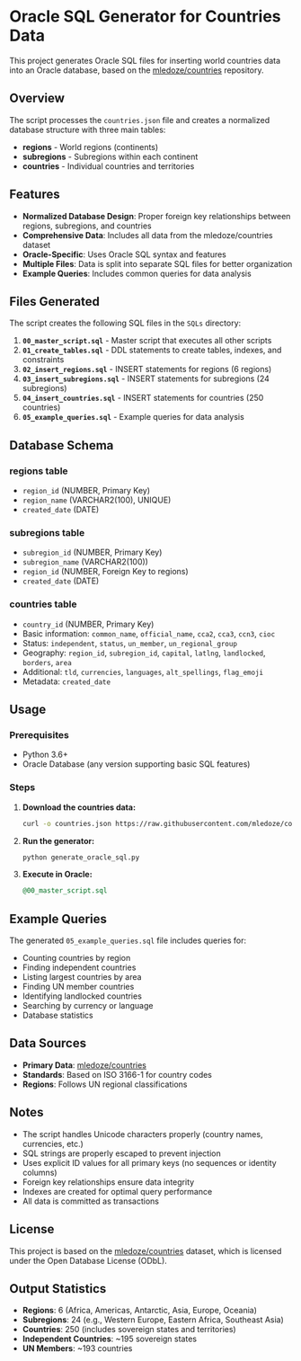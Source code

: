 # Oracle SQL Generator for Countries Data

This project generates Oracle SQL files for inserting world countries data into an Oracle database, based on the [mledoze/countries](https://github.com/mledoze/countries) repository.

## Overview

The script processes the `countries.json` file and creates a normalized database structure with three main tables:
- **regions** - World regions (continents)
- **subregions** - Subregions within each continent
- **countries** - Individual countries and territories

## Features

- **Normalized Database Design**: Proper foreign key relationships between regions, subregions, and countries
- **Comprehensive Data**: Includes all data from the mledoze/countries dataset
- **Oracle-Specific**: Uses Oracle SQL syntax and features
- **Multiple Files**: Data is split into separate SQL files for better organization
- **Example Queries**: Includes common queries for data analysis

## Files Generated

The script creates the following SQL files in the `SQLs` directory:

1. **`00_master_script.sql`** - Master script that executes all other scripts
2. **`01_create_tables.sql`** - DDL statements to create tables, indexes, and constraints
3. **`02_insert_regions.sql`** - INSERT statements for regions (6 regions)
4. **`03_insert_subregions.sql`** - INSERT statements for subregions (24 subregions)
5. **`04_insert_countries.sql`** - INSERT statements for countries (250 countries)
6. **`05_example_queries.sql`** - Example queries for data analysis

## Database Schema

### regions table
- `region_id` (NUMBER, Primary Key)
- `region_name` (VARCHAR2(100), UNIQUE)
- `created_date` (DATE)

### subregions table
- `subregion_id` (NUMBER, Primary Key)
- `subregion_name` (VARCHAR2(100))
- `region_id` (NUMBER, Foreign Key to regions)
- `created_date` (DATE)

### countries table
- `country_id` (NUMBER, Primary Key)
- Basic information: `common_name`, `official_name`, `cca2`, `cca3`, `ccn3`, `cioc`
- Status: `independent`, `status`, `un_member`, `un_regional_group`
- Geography: `region_id`, `subregion_id`, `capital`, `latlng`, `landlocked`, `borders`, `area`
- Additional: `tld`, `currencies`, `languages`, `alt_spellings`, `flag_emoji`
- Metadata: `created_date`

## Usage

### Prerequisites
- Python 3.6+
- Oracle Database (any version supporting basic SQL features)

### Steps

1. **Download the countries data:**
   ```bash
   curl -o countries.json https://raw.githubusercontent.com/mledoze/countries/master/countries.json
   ```

2. **Run the generator:**
   ```bash
   python generate_oracle_sql.py
   ```

3. **Execute in Oracle:**
   ```sql
   @00_master_script.sql
   ```

## Example Queries

The generated `05_example_queries.sql` file includes queries for:
- Counting countries by region
- Finding independent countries
- Listing largest countries by area
- Finding UN member countries
- Identifying landlocked countries
- Searching by currency or language
- Database statistics

## Data Sources

- **Primary Data**: [mledoze/countries](https://github.com/mledoze/countries)
- **Standards**: Based on ISO 3166-1 for country codes
- **Regions**: Follows UN regional classifications

## Notes

- The script handles Unicode characters properly (country names, currencies, etc.)
- SQL strings are properly escaped to prevent injection
- Uses explicit ID values for all primary keys (no sequences or identity columns)
- Foreign key relationships ensure data integrity
- Indexes are created for optimal query performance
- All data is committed as transactions

## License

This project is based on the [mledoze/countries](https://github.com/mledoze/countries) dataset, which is licensed under the Open Database License (ODbL).

## Output Statistics

- **Regions**: 6 (Africa, Americas, Antarctic, Asia, Europe, Oceania)
- **Subregions**: 24 (e.g., Western Europe, Eastern Africa, Southeast Asia)
- **Countries**: 250 (includes sovereign states and territories)
- **Independent Countries**: ~195 sovereign states
- **UN Members**: ~193 countries
